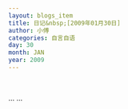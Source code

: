 ```yaml
---
layout: blogs_item
title: 日记&nbsp;[2009年01月30日]
author: 小傅
categories: 自言自语
day: 30
month: JAN
year: 2009
---
```




&nbsp;
&nbsp;


 … …